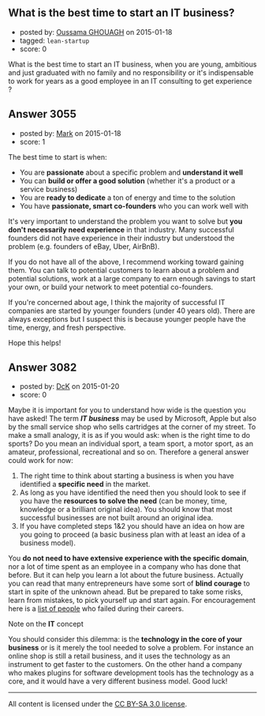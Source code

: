 ## What is the best time to start an IT business?

- posted by: [Oussama GHOUAGH](https://stackexchange.com/users/4096444/oussama-ghouagh) on 2015-01-18
- tagged: `lean-startup`
- score: 0

What is the best time to start an IT business, when you are young, ambitious and just graduated with no family and no responsibility or it's indispensable to work for years as a good employee in an IT consulting to get experience ?


## Answer 3055

- posted by: [Mark](https://stackexchange.com/users/1127243/mark) on 2015-01-18
- score: 1

The best time to start is when:

* You are **passionate** about a specific problem and **understand it well** 
* You can **build or offer a good solution** (whether it's a product or a service business)
* You are **ready to dedicate** a ton of energy and time to the solution
* You have **passionate, smart co-founders** who you can work well with
 
It's very important to understand the problem you want to solve but **you don't necessarily need experience** in that industry. Many successful founders did not have experience in their industry but understood the problem (e.g. founders of eBay, Uber, AirBnB).

If you do not have all of the above, I recommend working toward gaining them. You can talk to potential customers to learn about a problem and potential solutions, work at a large company to earn enough savings to start your own, or build your network to meet potential co-founders.

If you're concerned about age, I think the majority of successful IT companies are started by younger founders (under 40 years old). There are always exceptions but I suspect this is because younger people have the time, energy, and fresh perspective.

Hope this helps!



## Answer 3082

- posted by: [DcK](https://stackexchange.com/users/5583155/dck) on 2015-01-20
- score: 0

<p>Maybe it is important for you to understand how wide is the question you have asked! 
The term <strong><em>IT business</em></strong> may be used by Microsoft, Apple but also by the small service shop who sells cartridges at the corner of my street. 
To make a small analogy, it is as if you would ask: when is the right time to do sports? 
Do you mean an individual sport, a team sport, a motor sport, as an amateur, professional, recreational and so on.
Therefore a general answer could work for now:</p>

<ol>
<li>The right time to think about starting a business is when you have identified a <strong>specific need</strong> in the market.  </li>
<li>As long as you have identified the need then you should look to see if you have the <strong>resources to solve the need</strong> (can be money, time, knowledge or a brilliant original idea). You should know that most successful businesses are not built around an original idea. </li>
<li>If you have completed steps 1&amp;2 you should have an idea on how are you going to proceed (a basic business plan with at least an idea of a business model). </li>
</ol>

<p>You <strong>do not need to have extensive experience with the specific domain</strong>, nor a lot of time spent as an employee in a company who has done that before. But it can help you learn a lot about the future business. Actually you can read that many entrepreneurs have some sort of <strong>blind courage</strong> to start in spite of the unknown ahead. But be prepared to take some risks, learn from mistakes, to pick yourself up and start again. For encouragement here is a <a href="http://www.incomediary.com/went-bankrupt-now-worth-millions" rel="nofollow">list of people</a> who failed during their careers. </p>

<p>Note on the <strong>IT</strong> concept</p>

<p>You should consider this dilemma: is the <strong>technology in the core of your business</strong> or is it merely the tool needed to solve a problem. For instance an online shop is still a retail business, and it uses the technology as an instrument to get faster to the customers. On the other hand a company who makes plugins for software development tools has the technology as a core, and it would have a very different business model. 
Good luck! </p>




---

All content is licensed under the [CC BY-SA 3.0 license](https://creativecommons.org/licenses/by-sa/3.0/).
